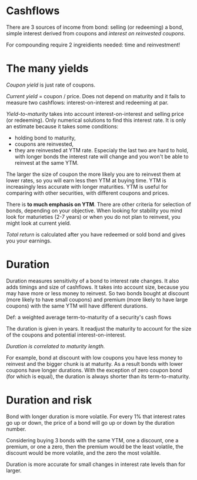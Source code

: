 # Cashflows
There are 3 sources of income from bond: selling (or redeeming) a bond, simple interest derived from coupons and *interest on reinvested coupons*.

For compounding require 2 ingreidients needed: time and reinvestment!

# The many yields

_Coupon yield_ is just rate of coupons.

_Current yield_ = coupon / price. Does not depend on maturity and it fails to measure two cashflows: interest-on-interest and redeeming at par.

_Yield-to-maturity_ takes into account interest-on-interest and selling price (or redeeming). Only numerical solutions to find this interest rate.
It is only an estimate because it takes some conditions:
- holding bond to maturity,
- coupons are reinvested,
- they are reinvested at YTM rate.
Especialy the last two are hard to hold, with longer bonds the interest rate will change and you won't be able to reinvest at the same YTM.

The larger the size of coupon the more likely you are to reinvest them at lower rates, so you will earn less then YTM at buying time.
YTM is increasingly less accurate with longer maturities.
YTM is useful for comparing with other securities, with different coupons and prices.

There is **to much emphasis on YTM**. There are other criteria for selection of bonds, depending on your objective.
When looking for stability you mind look for maturieties (2-7 years) or when you do not plan to reinvest,
you might look at current yield.

_Total return_ is calculated after you have redeemed or sold bond and gives you your earnings.

# Duration
Duration measures sensitivity of a bond to interest rate changes. It also adds timings and size of cashflows. It takes into account size,
because you may have more or less money to reinvest. So two bonds bought at discount (more likely to have small coupons) 
and premium (more likely to have large coupons) with the same YTM will have different durations.

Def: a weighted average term-to-maturity of a security's cash flows

The duration is given in years. It readjust the maturity to account for the size of the coupons and potential interest-on-interest.

*Duration is correlated to maturity length.*

For example, bond at discount with low coupons you have less money to reinvest and the bigger chunk is at maturity.
As a result bonds with lower coupons have longer durations. With the exception of zero coupon bond (for which is equal),
the duration is always shorter than its term-to-maturity.

# Duration and risk
Bond with longer duration is more volatile. For every 1% that interest rates go up or down, the price of a bond will go up or down by the duration number.

Considering buying 3 bonds with the same YTM, one a discount, one a premium, or one a zero, then the premium would be the least volatile,
the discount would be more volatile, and the zero the most volaltile.

Duration is more accurate for small changes in interest rate levels than for larger.
